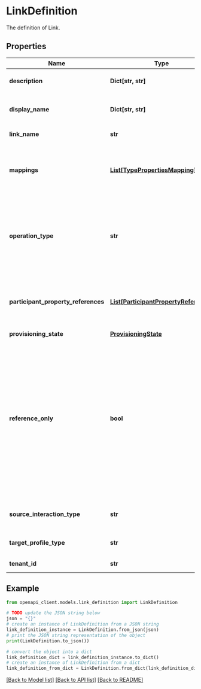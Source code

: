 # LinkDefinition

The definition of Link.

## Properties

Name | Type | Description | Notes
------------ | ------------- | ------------- | -------------
**description** | **Dict[str, str]** | Localized descriptions for the Link. | [optional] 
**display_name** | **Dict[str, str]** | Localized display name for the Link. | [optional] 
**link_name** | **str** | The link name. | [optional] [readonly] 
**mappings** | [**List[TypePropertiesMapping]**](TypePropertiesMapping.md) | The set of properties mappings between the source and target Types. | [optional] 
**operation_type** | **str** | Determines whether this link is supposed to create or delete instances if Link is NOT Reference Only. | [optional] 
**participant_property_references** | [**List[ParticipantPropertyReference]**](ParticipantPropertyReference.md) | The properties that represent the participating profile. | 
**provisioning_state** | [**ProvisioningState**](ProvisioningState.md) |  | [optional] 
**reference_only** | **bool** | Indicating whether the link is reference only link. This flag is ignored if the Mappings are defined. If the mappings are not defined and it is set to true, links processing will not create or update profiles. | [optional] 
**source_interaction_type** | **str** | Name of the source Interaction Type. | 
**target_profile_type** | **str** | Name of the target Profile Type. | 
**tenant_id** | **str** | The hub name. | [optional] [readonly] 

## Example

```python
from openapi_client.models.link_definition import LinkDefinition

# TODO update the JSON string below
json = "{}"
# create an instance of LinkDefinition from a JSON string
link_definition_instance = LinkDefinition.from_json(json)
# print the JSON string representation of the object
print(LinkDefinition.to_json())

# convert the object into a dict
link_definition_dict = link_definition_instance.to_dict()
# create an instance of LinkDefinition from a dict
link_definition_from_dict = LinkDefinition.from_dict(link_definition_dict)
```
[[Back to Model list]](../README.md#documentation-for-models) [[Back to API list]](../README.md#documentation-for-api-endpoints) [[Back to README]](../README.md)


